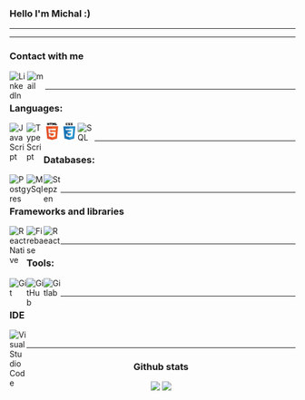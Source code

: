 ### Hello I'm Michal :)

---

---

### Contact with me

[<img align="left" style="margin-right: 0.25%" alt="LinkedIn" width="30px" src="https://cdn-icons-png.flaticon.com/512/174/174857.png" />][linkedin]
[<img align="left" style="margin-right: 0.25%" alt="mail" width="30px" src="https://img.icons8.com/fluency/344/apple-mail.png" />][mail]

<br />

---

### Languages:

<img align="left" alt="JavaScript" width="30px" src="https://upload.wikimedia.org/wikipedia/commons/9/99/Unofficial_JavaScript_logo_2.svg" />
<img align="left" alt="TypeScript" width="30px" src="https://upload.wikimedia.org/wikipedia/commons/4/4c/Typescript_logo_2020.svg" />
<img align="left" alt="HTML5" width="30px" src="https://raw.githubusercontent.com/github/explore/80688e429a7d4ef2fca1e82350fe8e3517d3494d/topics/html/html.png" />
<img align="left" alt="CSS3" width="30px" src="https://raw.githubusercontent.com/github/explore/80688e429a7d4ef2fca1e82350fe8e3517d3494d/topics/css/css.png" />
<img align="left" alt="SQL" width="30px" src="https://cdn-icons-png.flaticon.com/512/2772/2772128.png" />

<br />

---

### Databases:

<img align="left" alt="Postgres" width="30px" src="https://logonoid.com/images/postgresql-logo.png" />
<img align="left" alt="MySql" width="30px" src="https://upload.wikimedia.org/wikipedia/commons/b/b2/Database-mysql.svg" />
<img align="left" alt="Stepzen" width="30px" src="https://avatars.githubusercontent.com/u/59582882?s=280&v=4" />

<br />

---

### Frameworks and libraries

<img align="left" alt="React Native" width="30px" src="https://upload.wikimedia.org/wikipedia/commons/a/a7/React-icon.svg" />
<img align="left" alt="Firebase" width="30px" src="https://upload.wikimedia.org/wikipedia/commons/4/46/Touchicon-180.png" />
<img align="left" alt="React" width="30px" src="https://upload.wikimedia.org/wikipedia/commons/a/a7/React-icon.svg" />

<br/>

---

### Tools:

<img align="left" alt="Git" width="30px" src="https://upload.wikimedia.org/wikipedia/commons/3/3f/Git_icon.svg" />
<img align="left" alt="GitHub" width="30px" src="https://upload.wikimedia.org/wikipedia/commons/9/91/Octicons-mark-github.svg" />
<img align="left" alt="Gitlab" width="30px" src="https://upload.wikimedia.org/wikipedia/commons/3/35/GitLab_icon.svg" />

<br />

---

### IDE

<img align="left" alt="Visual Studio Code" width="30px" src="https://upload.wikimedia.org/wikipedia/commons/thumb/9/9a/Visual_Studio_Code_1.35_icon.svg/512px-Visual_Studio_Code_1.35_icon.svg.png" />

<br />

---

<h3 align="center">Github stats</h3>

<p align="center">
    <img src="https://github-readme-stats.vercel.app/api/top-langs/?username=michalnatkanski&theme=dark" /> 
  <img src="https://github-readme-stats.vercel.app/api?username=michalnatkanski&theme=dark&show_icons=true" />
</p>
<br />

[linkedin]: https://www.linkedin.com/in/natka%C5%84ski/
[mail]: mailto:m.natkanski0@gmail.com
